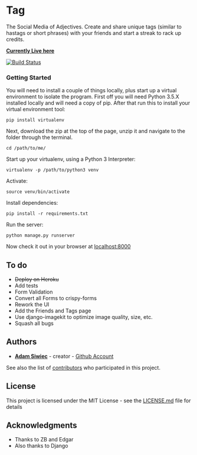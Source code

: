 # Tag

The Social Media of Adjectives. Create and share unique tags (similar to hastags or short phrases) with your friends and start a streak to rack up credits.

**[Currently Live here](https://tagyourit.herokuapp.com)**

[![Build Status](https://travis-ci.org/adamSiwiec/tag.svg?branch=master)](https://travis-ci.org/adamSiwiec/tag)


### Getting Started

You will need to install a couple of things locally, plus start up a virtual environment to isolate the program.
First off you will need Python 3.5.X installed locally and will need a copy of pip.
After that run this to install your virtual environment tool:

```
pip install virtualenv
```
Next, download the zip at the top of the page, unzip it and navigate to the folder through the terminal.

```
cd /path/to/me/
```
Start up your virtualenv, using a Python 3 Interpreter:

```
virtualenv -p /path/to/python3 venv
```
Activate:

```
source venv/bin/activate
```
Install dependencies:

```
pip install -r requirements.txt
```
Run the server:

```
python manage.py runserver
```

Now check it out in your browser at [localhost:8000](http://localhost:8000)


## To do

* ~~Deploy on Heroku~~
* Add tests
* Form Validation
* Convert all Forms to crispy-forms
* Rework the UI
* Add the Friends and Tags page
* Use django-imagekit to optimize image quality, size, etc.
* Squash all bugs



## Authors

* **[Adam Siwiec](http://adamsiwiec.com)**  - creator - [Github Account](https://github.com/adamsiwiec)

See also the list of [contributors](https://github.com/adamsiwiec/tag/contributors) who participated in this project.


## License

This project is licensed under the MIT License - see the [LICENSE.md](LICENSE.md) file for details


## Acknowledgments

* Thanks to ZB and Edgar
* Also thanks to Django

